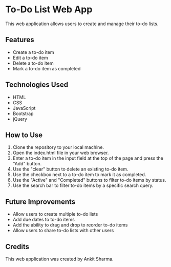 

# To-Do List Web App

This web application allows users to create and manage their to-do lists.

## Features

* Create a to-do item
* Edit a to-do item
* Delete a to-do item
* Mark a to-do item as completed


## Technologies Used

* HTML
* CSS
* JavaScript
* Bootstrap
* jQuery

## How to Use

1. Clone the repository to your local machine.
2. Open the index.html file in your web browser.
3. Enter a to-do item in the input field at the top of the page and press the "Add" button.
4. Use the "clear" button to delete an existing to-do item.
5. Use the checkbox next to a to-do item to mark it as completed.
6. Use the "Active" and "Completed" buttons to filter to-do items by status.
7. Use the search bar to filter to-do items by a specific search query.

## Future Improvements

* Allow users to create multiple to-do lists
* Add due dates to to-do items
* Add the ability to drag and drop to reorder to-do items
* Allow users to share to-do lists with other users

## Credits

This web application was created by Ankit Sharma.